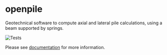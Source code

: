 # openpile

Geotechnical software to compute axial and lateral pile calculations, using a beam supported by springs.

![Tests](https://github.com/TchilDill/openpile/actions/workflows/Test.yml/badge.svg)


Please see [documentation](https://openpile.readthedocs.io/en/latest/) for more information.